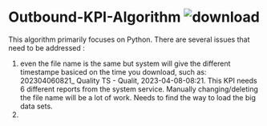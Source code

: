 # Outbound-KPI-Algorithm ![download](https://user-images.githubusercontent.com/87050797/230634064-4b1d62df-06fc-44aa-b203-8e71b16158fb.png)


This algorithm primarily focuses on Python. There are several issues that need to be addressed : 
1. even the file name is the same but system will give the different timestampe basiced on the time you download, such as: 202304060821_ Quality TS - Qualit, 2023-04-08-08:21. This KPI needs 6 different reports from the system service. Manually changing/deleting the file name will be a lot of work. Needs to find the way to load the big data sets. 
2. 
